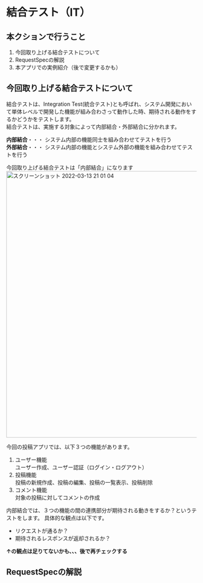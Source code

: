 # 結合テスト（IT）
## 本クションで行うこと
1. 今回取り上げる結合テストについて
2. RequestSpecの解説
3. 本アプリでの実例紹介（後で変更するかも）


## 今回取り上げる結合テストについて

結合テストは、Integration Test(統合テスト)とも呼ばれ、システム開発において単体レベルで開発した機能が組み合わさって動作した時、期待される動作をするかどうかをテストします。  
結合テストは、実施する対象によって内部結合・外部結合に分かれます。  

**内部結合**・・・ システム内部の機能同士を組み合わせてテストを行う  
**外部結合**・・・ システム内部の機能とシステム外部の機能を組み合わせてテストを行う

今回取り上げる結合テストは「内部結合」になります
<img width="705" alt="スクリーンショット 2022-03-13 21 01 04" src="https://user-images.githubusercontent.com/52161269/158058448-6788ff57-03d4-4de7-b51e-cdd24fe626f3.png">


今回の投稿アプリでは、以下３つの機能があります。
1. ユーザー機能  
  ユーザー作成、ユーザー認証（ログイン・ログアウト）
2. 投稿機能  
  投稿の新規作成、投稿の編集、投稿の一覧表示、投稿削除
3. コメント機能  
  対象の投稿に対してコメントの作成

内部結合では、３つの機能の間の連携部分が期待される動きをするか？というテストをします。
具体的な観点は以下です。
- リクエストが通るか？
- 期待されるレスポンスが返却されるか？

**↑の観点は足りてないかも、、、後で再チェックする**


## RequestSpecの解説




